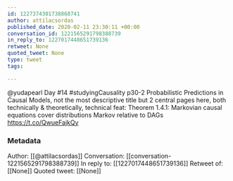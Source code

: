 ```yaml
---
id: 1227374301738868741
author: attilacsordas
published_date: 2020-02-11 23:30:11 +00:00
conversation_id: 1221565291798388739
in_reply_to: 1227017448651739136
retweet: None
quoted_tweet: None
type: tweet
tags:

---
```


@yudapearl Day #14 #studyingCausality p30-2 Probabilistic Predictions in Causal Models, not the most descriptive title but 2 central pages here, both technically &amp; theoretically, technical feat: Theorem 1.4.1: Markovian causal equations cover distributions Markov relative to DAGs https://t.co/QwueFajkQy

### Metadata

Author: [[@attilacsordas]]
Conversation: [[conversation-1221565291798388739]]
In reply to: [[1227017448651739136]]
Retweet of: [[None]]
Quoted tweet: [[None]]
